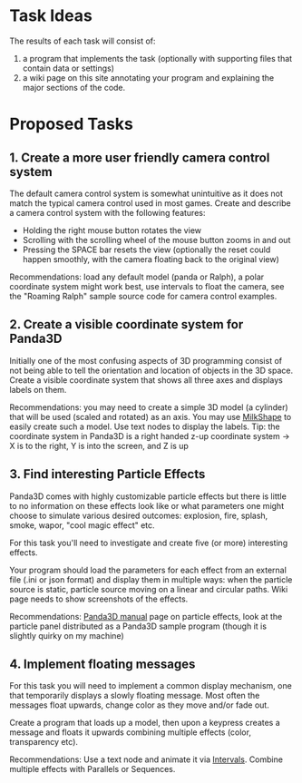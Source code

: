 # Task Ideas #


The results of each task will consist of:
  1. a program that implements the  task (optionally with supporting files that contain data or settings)
  1. a wiki page on this site annotating your program and explaining the major sections of the code.

# Proposed Tasks #

## 1. Create a more user friendly camera control system ##

The default camera control system is somewhat unintuitive as it does not match the typical camera control used in most games. Create and describe a camera control system with the following features:

  * Holding the right mouse button rotates the view
  * Scrolling with the scrolling wheel of the mouse button zooms in and out
  * Pressing the SPACE bar resets the view (optionally the reset could happen smoothly, with the camera floating back to the original view)

Recommendations: load any default model (panda or Ralph), a polar coordinate system might work best, use intervals to float the camera, see the "Roaming Ralph" sample source code for camera control examples.

## 2. Create a visible coordinate system for Panda3D ##

Initially one of the most confusing aspects of 3D programming consist of not being able to tell the orientation and location of objects in the 3D space. Create a visible coordinate system that shows all three axes and displays labels on them.

Recommendations: you may need to create a simple 3D model (a cylinder) that will be used (scaled and rotated) as an axis. You may use [MilkShape](http://chumbalum.swissquake.ch/) to easily create such a model. Use text nodes to display the labels. Tip: the coordinate system in Panda3D is a right handed z-up coordinate system -> X is to the right, Y is into the screen, and Z is up

## 3. Find interesting Particle Effects ##

Panda3D comes with highly customizable particle effects but there is little to no information on these effects look like or what parameters one might choose to simulate various desired outcomes: explosion, fire, splash, smoke, wapor, "cool magic effect" etc.

For this task you'll need to investigate and create five (or more) interesting effects.

Your program should load the parameters for each effect from an external file (.ini or json format) and display them in multiple ways: when the particle source is static, particle source moving on a linear and circular paths. Wiki page needs to show screenshots of the effects.

Recommendations: [Panda3D manual](http://www.panda3d.org/wiki/index.php/Particle_Effects) page on particle effects, look at the particle panel distributed as a Panda3D sample program (though it is slightly quirky on my machine)

## 4. Implement floating messages ##

For this task you will need to implement a common display mechanism, one that temporarily displays a slowly floating message. Most often the messages float upwards, change color as they move and/or fade out.

Create a program that loads up a model, then upon a keypress creates a message and floats it upwards combining multiple effects (color, transparency etc).

Recommendations: Use a text node and animate it via [Intervals](http://www.panda3d.org/wiki/index.php/Intervals). Combine multiple effects with Parallels or Sequences.
